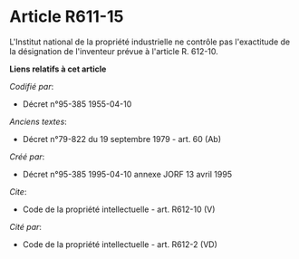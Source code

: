 # Article R611-15

L'Institut national de la propriété industrielle ne contrôle pas l'exactitude de la désignation de l'inventeur prévue à
l'article R. 612-10.

**Liens relatifs à cet article**

_Codifié par_:

  - Décret n°95-385 1955-04-10

_Anciens textes_:

  - Décret n°79-822 du 19 septembre 1979 - art. 60 (Ab)

_Créé par_:

  - Décret n°95-385 1995-04-10 annexe JORF 13 avril 1995

_Cite_:

  - Code de la propriété intellectuelle - art. R612-10 (V)

_Cité par_:

  - Code de la propriété intellectuelle - art. R612-2 (VD)
